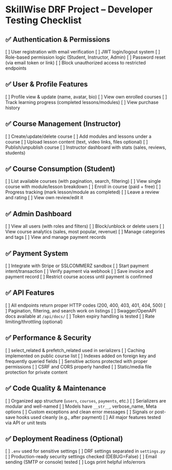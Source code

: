 SkillWise DRF Project – Developer Testing Checklist
===================================================

✅ Authentication & Permissions
-------------------------------
[ ] User registration with email verification
[ ] JWT login/logout system
[ ] Role-based permission logic (Student, Instructor, Admin)
[ ] Password reset (via email token or link)
[ ] Block unauthorized access to restricted endpoints

✅ User & Profile Features
--------------------------
[ ] Profile view & update (name, avatar, bio)
[ ] View own enrolled courses
[ ] Track learning progress (completed lessons/modules)
[ ] View purchase history

✅ Course Management (Instructor)
---------------------------------
[ ] Create/update/delete course
[ ] Add modules and lessons under a course
[ ] Upload lesson content (text, video links, files optional)
[ ] Publish/unpublish course
[ ] Instructor dashboard with stats (sales, reviews, students)

✅ Course Consumption (Student)
-------------------------------
[ ] List available courses (with pagination, search, filtering)
[ ] View single course with module/lesson breakdown
[ ] Enroll in course (paid + free)
[ ] Progress tracking (mark lesson/module as completed)
[ ] Leave a review and rating
[ ] View own review/edit it

✅ Admin Dashboard
------------------
[ ] View all users (with roles and filters)
[ ] Block/unblock or delete users
[ ] View course analytics (sales, most popular, revenue)
[ ] Manage categories and tags
[ ] View and manage payment records

✅ Payment System
-----------------
[ ] Integrate with Stripe or SSLCOMMERZ sandbox
[ ] Start payment intent/transaction
[ ] Verify payment via webhook
[ ] Save invoice and payment record
[ ] Restrict course access until payment is confirmed

✅ API Features
---------------
[ ] All endpoints return proper HTTP codes (200, 400, 403, 401, 404, 500)
[ ] Pagination, filtering, and search work on listings
[ ] Swagger/OpenAPI docs available at `/api/docs/`
[ ] Token expiry handling is tested
[ ] Rate limiting/throttling (optional)

✅ Performance & Security
--------------------------
[ ] select_related & prefetch_related used in serializers
[ ] Caching implemented on public course list
[ ] Indexes added on foreign key and frequently queried fields
[ ] Sensitive actions protected with proper permissions
[ ] CSRF and CORS properly handled
[ ] Static/media file protection for private content

✅ Code Quality & Maintenance
-----------------------------
[ ] Organized app structure (`users`, `courses`, `payments`, etc.)
[ ] Serializers are modular and well-named
[ ] Models have `__str__`, verbose_name, Meta options
[ ] Custom exceptions and clean error messages
[ ] Signals or post-save hooks used cleanly (e.g., after payment)
[ ] All major features tested via API or unit tests

✅ Deployment Readiness (Optional)
---------------------------------
[ ] `.env` used for sensitive settings
[ ] DRF settings separated in `settings.py`
[ ] Production-ready security settings checked (DEBUG=False)
[ ] Email sending (SMTP or console) tested
[ ] Logs print helpful info/errors


